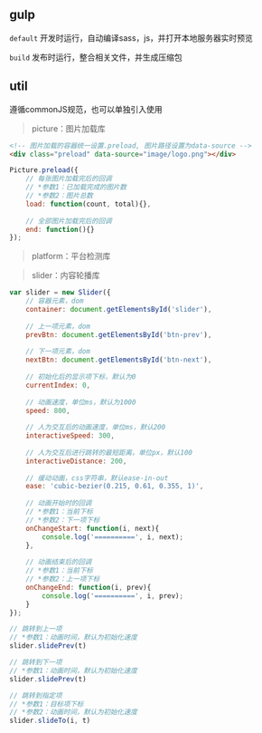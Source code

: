 ## **gulp**
`default`  开发时运行，自动编译sass，js，并打开本地服务器实时预览

`build`  发布时运行，整合相关文件，并生成压缩包



## util

遵循commonJS规范，也可以单独引入使用

> picture：图片加载库

```html
<!-- 图片加载的容器统一设置.preload, 图片路径设置为data-source -->
<div class="preload" data-source="image/logo.png"></div>
```

```javascript
Picture.preload({
  	// 每张图片加载完后的回调
  	// *参数1：已加载完成的图片数
  	// *参数2：图片总数
    load: function(count, total){},
  
  	// 全部图片加载完后的回调
    end: function(){}
});
```

> platform：平台检测库


> slider：内容轮播库

```javascript
var slider = new Slider({
  	// 容器元素，dom
    container: document.getElementsById('slider'),
  
  	// 上一项元素，dom
    prevBtn: document.getElementsById('btn-prev'),
  
  	// 下一项元素，dom
    nextBtn: document.getElementsById('btn-next'),
  
  	// 初始化后的显示项下标，默认为0
    currentIndex: 0,
  
  	// 动画速度，单位ms，默认为1000
    speed: 800,
  
  	// 人为交互后的动画速度，单位ms，默认200
    interactiveSpeed: 300,
  	
  	// 人为交互后进行跳转的最短距离，单位px，默认100
    interactiveDistance: 200,
  
  	// 缓动动画，css字符串，默认ease-in-out
    ease: 'cubic-bezier(0.215, 0.61, 0.355, 1)',
  
  	// 动画开始时的回调
  	// *参数1：当前下标
  	// *参数2：下一项下标
    onChangeStart: function(i, next){
        console.log('==========', i, next);
    },
  
  	// 动画结束后的回调
  	// *参数1：当前下标
  	// *参数2：上一项下标
    onChangeEnd: function(i, prev){
        console.log('==========', i, prev);
    }
});

// 跳转到上一项
// *参数1：动画时间，默认为初始化速度
slider.slidePrev(t)

// 跳转到下一项
// *参数1：动画时间，默认为初始化速度
slider.slidePrev(t)

// 跳转到指定项
// *参数1：目标项下标
// *参数2：动画时间，默认为初始化速度
slider.slideTo(i, t)
```